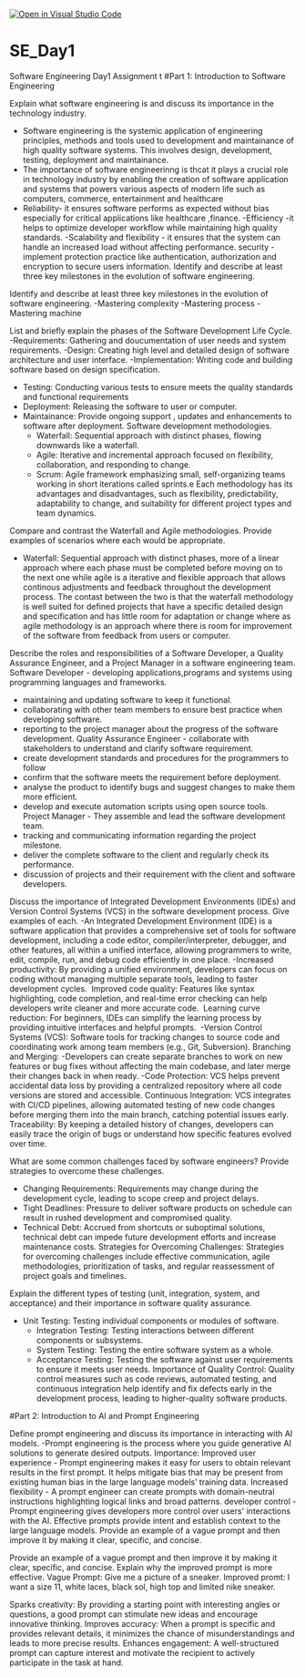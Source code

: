 [![Open in Visual Studio Code](https://classroom.github.com/assets/open-in-vscode-2e0aaae1b6195c2367325f4f02e2d04e9abb55f0b24a779b69b11b9e10269abc.svg)](https://classroom.github.com/online_ide?assignment_repo_id=18392355&assignment_repo_type=AssignmentRepo)
# SE_Day1
Software Engineering Day1 Assignment
t
#Part 1: Introduction to Software Engineering

Explain what software engineering is and discuss its importance in the technology industry.
- Software engineering is the systemic application of engineering principles, methods and tools used to development and maintainance of high quality software systems. This involves design, development, testing, deployment and maintainance.
- The importance of software engineerinng is thcat it plays a crucial role in technology industry by enabling the creation of software application and systems that powers various aspects of modern life such as computers, commerce, entertainment and healthcare
- Reliability- it ensures software performs as expected without bias especially for critical applications like healthcare ,finance. 
-Efficiency -it helps to optimize developer workflow while maintaining high quality standards.
-Scalability and flexibility - it ensures that the system can handle an increased load without affecting performance.
 security - implement protection practice like authentication, authorization and encryption to secure users information. Identify and describe at least three key milestones in the evolution of software engineering.


Identify and describe at least three key milestones in the evolution of software engineering.
-Mastering complexity
-Mastering process
-Mastering machine



List and briefly explain the phases of the Software Development Life Cycle.
-Requirements: Gathering and doucumentation of user needs and system requirements.
-Design: Creating high level and detailed design of software architecture and user interface.
-Implementation: Writing code and building software based on design specification.
- Testing: Conducting various tests to ensure meets the quality standards and functional requirements
- Deployment: Releasing the software to user or computer.
- Maintainance: Provide ongoing support , updates and enhancements to software after deployment.
  Software development methodologies.
   - Waterfall: Sequential approach with distinct phases, flowing downwards like a waterfall.
  - Agile: Iterative and incremental approach focused on flexibility, collaboration, and responding to change.
  - Scrum: Agile framework emphasizing small, self-organizing teams working in short iterations called sprints.e
   Each methodology has its advantages and disadvantages, such as flexibility, predictability, adaptability to change, and suitability for different project types and team dynamics. 

Compare and contrast the Waterfall and Agile methodologies. Provide examples of scenarios where each would be appropriate.
- Waterfall: Sequential approach with distinct phases, more of a linear approach where each phase must be completed before moving on to the next one while agile is a iterative and flexible approach that allows continous adjustments and feedback throughout the development process. The contast between the two is that the waterfall methodology is well suited for defined projects that have a specific detailed design and specification and has little room for adaptation or change where as agile methodology is an approach where there is room for improvement of the software from feedback from users or computer.

Describe the roles and responsibilities of a Software Developer, a Quality Assurance Engineer, and a Project Manager in a software engineering team.
Software Developer - developing applications,programs and systems using programming languages and frameworks.
 - maintaining and updating software to keep it functional. 
- collaborating with other team members to ensure best practice when developing software.
 - reporting to the project manager about the progress of the software development.
Quality Assurance Engineer - collaborate with stakeholders to understand and clarify software requirement.
 - create development standards and procedures for the programmers to follow
 - confirm that the software meets the requirement before deployment. 
- analyse the product to identify bugs and suggest changes to make them more efficient. 
- develop and execute automation scripts using open source tools.
Project Manager - They assemble and lead the software development team.
 - tracking and communicating information regarding the project milestone.
 - deliver the complete software to the client and regularly check its performance.
- discussion of projects and their requirement with the client and software developers.


Discuss the importance of Integrated Development Environments (IDEs) and Version Control Systems (VCS) in the software development process. Give examples of each.
-An Integrated Development Environment (IDE) is a software application that provides a comprehensive set of tools for software development, including a code editor, compiler/interpreter, debugger, and other features, all within a unified interface, allowing programmers to write, edit, compile, run, and debug code efficiently in one place.
-Increased productivity:
By providing a unified environment, developers can focus on coding without managing multiple separate tools, leading to faster development cycles. 
Improved code quality:
Features like syntax highlighting, code completion, and real-time error checking can help developers write cleaner and more accurate code. 
Learning curve reduction:
For beginners, IDEs can simplify the learning process by providing intuitive interfaces and helpful prompts. 
-Version Control Systems (VCS): Software tools for tracking changes to source code and coordinating work among team members (e.g., Git, Subversion).
Branching and Merging:
-Developers can create separate branches to work on new features or bug fixes without affecting the main codebase, and later merge their changes back in when ready. 
-Code Protection: VCS helps prevent accidental data loss by providing a centralized repository where all code versions are stored and accessible. 
Continuous Integration: VCS integrates with CI/CD pipelines, allowing automated testing of new code changes before merging them into the main branch, catching potential issues early. 
Traceability: By keeping a detailed history of changes, developers can easily trace the origin of bugs or understand how specific features evolved over time. 



What are some common challenges faced by software engineers? Provide strategies to overcome these challenges.
 - Changing Requirements: Requirements may change during the development cycle, leading to scope creep and project delays.
  - Tight Deadlines: Pressure to deliver software products on schedule can result in rushed development and compromised quality.
  - Technical Debt: Accrued from shortcuts or suboptimal solutions, technical debt can impede future development efforts and increase maintenance costs.
Strategies for Overcoming Challenges: Strategies for overcoming challenges include effective communication, agile methodologies, prioritization of tasks, and regular reassessment of project goals and timelines.


Explain the different types of testing (unit, integration, system, and acceptance) and their importance in software quality assurance.
- Unit Testing: Testing individual components or modules of software.
  - Integration Testing: Testing interactions between different components or subsystems.
  - System Testing: Testing the entire software system as a whole.
  - Acceptance Testing: Testing the software against user requirements to ensure it meets user needs.
Importance of Quality Control: Quality control measures such as code reviews, automated testing, and continuous integration help identify and fix defects early in the development process, leading to higher-quality software products.

#Part 2: Introduction to AI and Prompt Engineering


Define prompt engineering and discuss its importance in interacting with AI models.
-Prompt engineering  is the process where you guide generative AI solutions to generate desired outputs.
Importance:
Improved user experience - Prompt engineering makes it easy for users to obtain relevant results in the first prompt. It helps mitigate bias that may be present from existing human bias in the large language models’ training data.
Increased flexibility - A prompt engineer can create prompts with domain-neutral instructions highlighting logical links and broad patterns.
developer control - Prompt engineering gives developers more control over users' interactions with the AI. Effective prompts provide intent and establish context to the large language models. Provide an example of a vague prompt and then improve it by making it clear, specific, and concise.


Provide an example of a vague prompt and then improve it by making it clear, specific, and concise. Explain why the improved prompt is more effective.
Vague Prompt: Give me a picture of a sneaker.
Improved promt: I want a size 11, white laces, black sol, high top and limited nike sneaker.

Sparks creativity: By providing a starting point with interesting angles or questions, a good prompt can stimulate new ideas and encourage innovative thinking. 
Improves accuracy:
When a prompt is specific and provides relevant details, it minimizes the chance of misunderstandings and leads to more precise results. 
Enhances engagement:
A well-structured prompt can capture interest and motivate the recipient to actively participate in the task at hand. 
